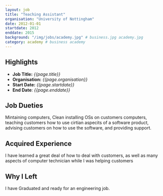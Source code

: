 ```yaml
---
layout: job
title: "Teaching Assistant"
organisation: "University of Nottingham"
date: 2012-01-01
startdate: 2012
enddate: 2015
background: "/img/jobs/academy.jpg" # business.jpg academy.jpg
category: academy # business academy
---
```




## Highlights

- **Job Title:** _{{page.title}}_
- **Organisation:** _{{page.organisation}}_
- **Start Date:** _{{page.startdate}}_
- **End Date**: _{{page.enddate}}_

## Job Dueties

Mintaining computers, Clean installing OSs on customers computers, teaching customers how to use cirtian aspecits of a software product, advising customers on how to use the software, and providing support.

## Acquired Experience

I have learned a great deal of how to deal with customers, as well as many aspects of computer technician while I was helping customers

## Why I Left

I have Graduated and ready for an engineering job.

